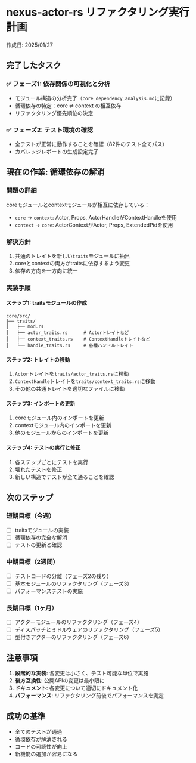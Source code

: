 # nexus-actor-rs リファクタリング実行計画

作成日: 2025/01/27

## 完了したタスク

### ✅ フェーズ1: 依存関係の可視化と分析
- モジュール構造の分析完了（`core_dependency_analysis.md`に記録）
- 循環依存の特定：core ⇄ context の相互依存
- リファクタリング優先順位の決定

### ✅ フェーズ2: テスト環境の確認
- 全テストが正常に動作することを確認（82件のテスト全てパス）
- カバレッジレポートの生成設定完了

## 現在の作業: 循環依存の解消

### 問題の詳細
coreモジュールとcontextモジュールが相互に依存している：
- `core` → `context`: Actor, Props, ActorHandleがContextHandleを使用
- `context` → `core`: ActorContextがActor, Props, ExtendedPidを使用

### 解決方針
1. 共通のトレイトを新しい`traits`モジュールに抽出
2. coreとcontextの両方がtraitsに依存するよう変更
3. 依存の方向を一方向に統一

### 実装手順

#### ステップ1: traitsモジュールの作成
```
core/src/
├── traits/
│   ├── mod.rs
│   ├── actor_traits.rs      # Actorトレイトなど
│   ├── context_traits.rs    # ContextHandleトレイトなど
│   └── handle_traits.rs     # 各種ハンドルトレイト
```

#### ステップ2: トレイトの移動
1. `Actor`トレイトを`traits/actor_traits.rs`に移動
2. `ContextHandle`トレイトを`traits/context_traits.rs`に移動
3. その他の共通トレイトを適切なファイルに移動

#### ステップ3: インポートの更新
1. coreモジュール内のインポートを更新
2. contextモジュール内のインポートを更新
3. 他のモジュールからのインポートを更新

#### ステップ4: テストの実行と修正
1. 各ステップごとにテストを実行
2. 壊れたテストを修正
3. 新しい構造でテストが全て通ることを確認

## 次のステップ

### 短期目標（今週）
- [ ] traitsモジュールの実装
- [ ] 循環依存の完全な解消
- [ ] テストの更新と確認

### 中期目標（2週間）
- [ ] テストコードの分離（フェーズ2の残り）
- [ ] 基本モジュールのリファクタリング（フェーズ3）
- [ ] パフォーマンステストの実施

### 長期目標（1ヶ月）
- [ ] アクターモジュールのリファクタリング（フェーズ4）
- [ ] ディスパッチとミドルウェアのリファクタリング（フェーズ5）
- [ ] 型付きアクターのリファクタリング（フェーズ6）

## 注意事項

1. **段階的な実装**: 各変更は小さく、テスト可能な単位で実施
2. **後方互換性**: 公開APIの変更は最小限に
3. **ドキュメント**: 各変更について適切にドキュメント化
4. **パフォーマンス**: リファクタリング前後でパフォーマンスを測定

## 成功の基準

- 全てのテストが通過
- 循環依存が解消される
- コードの可読性が向上
- 新機能の追加が容易になる